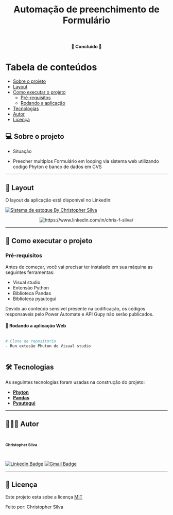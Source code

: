 <h1 align="center">Automação de preenchimento de Formulário</h1>			
<br>
<h4 align="center"> 🚀 Concluído 🚀 </h4>
	

Tabela de conteúdos
=================
<!--ts-->
   * [Sobre o projeto](#-sobre-o-projeto)
   * [Layout](#-layout)
   * [Como executar o projeto](#-como-executar-o-projeto)
     * [Pré-requisitos](#pré-requisitos)
     * [Rodando a aplicação](#-Rodando-a-aplicação-Web)
   * [Tecnologias](#-tecnologias)
   * [Autor](#-autor)
   * [Licença](#-licença)
<!--te-->


## 💻 Sobre o projeto

  * Situação
- Preecher multiplos Formulário em looping via sistema web utilizando codigo Phyton e banco de dados em CVS

 
---

## 🎨 Layout

O layout da aplicação está disponível no LinkedIn:

<a href="#">
  <img alt="Sistema de estoque By Christopher Silva" src="https://img.shields.io/badge/Acessar%20Layout%20-aqui-%2304D361?style=flat-square">
</a>

<p align="center" style="display: flex; align-items: flex-start; justify-content: center;">
  <img alt="https://www.linkedin.com/in/chris-f-silva/" title="#moments-automacao" src="https://media.licdn.com/dms/image/D4D2DAQFKJLTQMo1J0Q/profile-treasury-image-shrink_800_800/0/1703905254094?e=1705874400&v=beta&t=WrgsgezB5HhRPBuT6sKw80Uhrliq7PA9MLLAq3CGgto" />
</p>

---

## 🚀 Como executar o projeto

### Pré-requisitos

Antes de começar, você vai precisar ter instalado em sua máquina as seguintes ferramentas:
 - Visual studio
 - Extensão Python
 - Biblioteca Pandas
 - Biblioteca pyautogui

Devido ao conteúdo sensivel presente na codificação, os códigos responsaveis pelo Power Automate e API Gupy não serão publicados.

#### 🧭 Rodando a aplicação Web
```bash

# Clone de repositorio
- Run extesão Phuton do Visual studio



```



## 🛠 Tecnologias

As seguintes tecnologias foram usadas na construção do projeto:

-   **[Phyton](https://www.python.org/)** 
-   **[Pandas](https://pandas.pydata.org/)**
-   **[Pyautogui](https://pyautogui.readthedocs.io/en/latest/)**
---

## 🦸🏻‍♂️ Autor

 <br>
  <sub><b><p>Christopher Silva</p></b></sub></a>
 <br />

[![Linkedin Badge](https://img.shields.io/badge/-Christopher%20Silva-blue?style=flat-square&logo=Linkedin&logoColor=white&link=https://www.linkedin.com/in/chris-f-silva//)](https://www.linkedin.com/in/chris-f-silva/) 
[![Gmail Badge](https://img.shields.io/badge/-chrisspfc.silva@gmail.com-c14438?style=flat-square&logo=Gmail&logoColor=white&link=mailto:daniel.rodrigues.soarees@gmail.com)](mailto:chrisspfc.silva@gmail.com)

---

## 📝 Licença

Este projeto esta sobe a licença [MIT](./LICENSE)

Feito por: Christopher Silva
